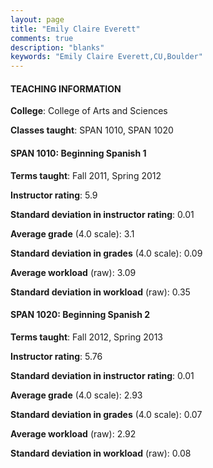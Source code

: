 ```yaml
---
layout: page
title: "Emily Claire Everett" 
comments: true
description: "blanks"
keywords: "Emily Claire Everett,CU,Boulder"
---
```

<head>
<script src="https://ajax.googleapis.com/ajax/libs/jquery/2.1.3/jquery.min.js"></script>
<script src="https://dl.dropboxusercontent.com/s/pc42nxpaw1ea4o9/highcharts.js?dl=0"></script>
<!-- <script src="../assets/js/highcharts.js"></script> -->
<style type="text/css">@font-face {
	font-family: "Bebas Neue";
	src: url(https://www.filehosting.org/file/details/544349/BebasNeue Regular.otf) format("opentype");
	}
	h1.Bebas { 
		font-family: "Bebas Neue", Verdana, Tahoma;
	}
</style>
</head>
	   
#### TEACHING INFORMATION

**College**: College of Arts and Sciences

**Classes taught**: SPAN 1010, SPAN 1020

#### SPAN 1010: Beginning Spanish 1

**Terms taught**: Fall 2011, Spring 2012

**Instructor rating**: 5.9

**Standard deviation in instructor rating**: 0.01

**Average grade** (4.0 scale): 3.1

**Standard deviation in grades** (4.0 scale): 0.09

**Average workload** (raw): 3.09

**Standard deviation in workload** (raw): 0.35

#### SPAN 1020: Beginning Spanish 2

**Terms taught**: Fall 2012, Spring 2013

**Instructor rating**: 5.76

**Standard deviation in instructor rating**: 0.01

**Average grade** (4.0 scale): 2.93

**Standard deviation in grades** (4.0 scale): 0.07

**Average workload** (raw): 2.92

**Standard deviation in workload** (raw): 0.08

